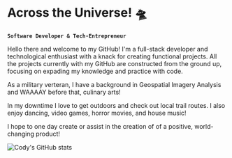 # Across the Universe! 🛸

**`Software Developer & Tech-Entrepreneur`** 

Hello there and welcome to my GitHub! I'm a full-stack developer and technological enthusiast with a knack for creating functional projects. 
All the projects currently with my GitHub are constructed from the ground up, focusing on expading my knowledge and practice with code.

As a military verteran, I have a background in Geospatial Imagery Analysis and WAAAAY before that, culinary arts!

In my downtime I love to get outdoors and check out local trail routes. I also enjoy dancing, video games, horror movies, and house music!

I hope to one day create or assist in the creation of of a positive, world-changing product!

![Cody's GitHub stats](https://github-readme-stats.vercel.app/api?username=codylobdell&show_icons=true&theme=radical)
